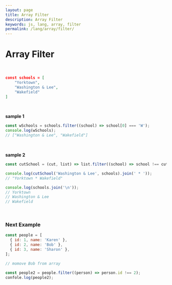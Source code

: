 ```yaml
---
layout: page
title: Array Filter
description: Array Filter
keywords: js, lang, array, filter
permalink: /lang/array/filter/
---
```


# Array Filter

<br/>

```json
const schools = [
    "Yorktown",
    "Washington & Lee",
    "Wakefield"
]
```

<br/>

**sample 1**

```js
const wSchools = schools.filter((school) => school[0] === 'W');
console.log(wSchools);
// ["Washington & Lee", "Wakefield"]
```

<br/>

**sample 2**

```js
const cutSchool = (cut, list) => list.filter((school) => school !== cut);

console.log(cutSchool('Washington & Lee', schools).join(' * '));
// "Yorktown * Wakefield"

console.log(schools.join('\n'));
// Yorktown
// Washington & Lee
// Wakefield
```

<br/>

### Next Example

```js
const people = [
  { id: 1, name: 'Karen' },
  { id: 2, name: 'Bob' },
  { id: 3, name: 'Sharon' },
];

// momove Bob from array

const people2 = people.filter((person) => person.id !== 2);
confole.log(people2);
```
